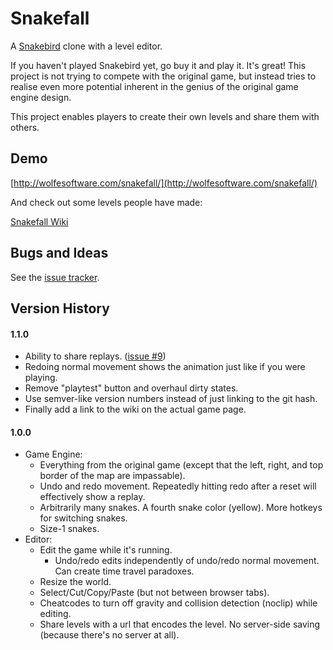 # Snakefall

A [Snakebird](http://snakebird.noumenongames.com/) clone with a level editor.

If you haven't played Snakebird yet, go buy it and play it. It's great!
This project is not trying to compete with the original game,
but instead tries to realise even more potential inherent in the genius
of the original game engine design.

This project enables players to create their own levels and share them with others.

## Demo

[http://wolfesoftware.com/snakefall/](http://wolfesoftware.com/snakefall/)

And check out some levels people have made:

[Snakefall Wiki](https://github.com/thejoshwolfe/snakefall/wiki)

## Bugs and Ideas

See the [issue tracker](https://github.com/thejoshwolfe/snakefall/issues).

## Version History

#### 1.1.0

* Ability to share replays. ([issue #9](https://github.com/thejoshwolfe/snakefall/issues/9))
* Redoing normal movement shows the animation just like if you were playing.
* Remove "playtest" button and overhaul dirty states.
* Use semver-like version numbers instead of just linking to the git hash.
* Finally add a link to the wiki on the actual game page.

#### 1.0.0

* Game Engine:
  * Everything from the original game (except that the left, right, and top border of the map are impassable).
  * Undo and redo movement. Repeatedly hitting redo after a reset will effectively show a replay.
  * Arbitrarily many snakes. A fourth snake color (yellow). More hotkeys for switching snakes.
  * Size-1 snakes.
* Editor:
  * Edit the game while it's running.
    * Undo/redo edits independently of undo/redo normal movement. Can create time travel paradoxes.
  * Resize the world.
  * Select/Cut/Copy/Paste (but not between browser tabs).
  * Cheatcodes to turn off gravity and collision detection (noclip) while editing.
  * Share levels with a url that encodes the level. No server-side saving (because there's no server at all).

